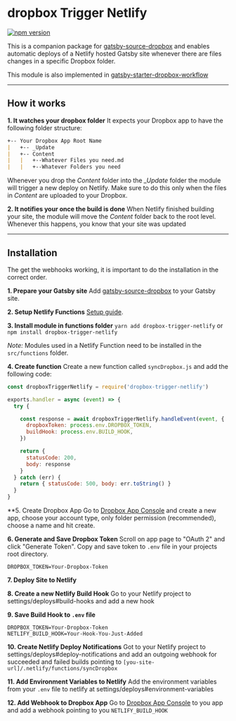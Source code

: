 # dropbox Trigger Netlify
[![npm version](https://badge.fury.io/js/dropbox-trigger-netlify.svg)](https://badge.fury.io/js/dropbox-trigger-netlify)

This is a companion package for [gatsby-source-dropbox](https://www.npmjs.com/package/gatsby-source-dropbox) and enables automatic deploys of a Netlify hosted Gatsby site whenever there are files changes in a specific Dropbox folder.

This module is also implemented in [gatsby-starter-dropbox-workflow](https://github.com/niklas-may/gatsby-starter-dropbox-workflow/)


---

## How it works

**1. It watches your dropbox folder**
It expects your Dropbox app to have the following folder structure:

```markdown
+-- Your Dropbox App Root Name
|   +-- _Update
|   +-- Content
|   |   +--Whatever Files you need.md
|   |   +--Whatever Folders you need
```

Whenever you drop the *Content* folder into the  *_Update* folder the module will trigger a new deploy on Netlify. Make sure to do this only when the files in *Content* are uploaded to your Dropbox.

**2. It notifies your once the build is done**
When Netlify finished building your site, the module will move the *Content* folder back to the root level. Whenever this happens, you know that your site was updated

---

## Installation
The get the webhooks working, it is important to do the installation in the correct order.

**1. Prepare your Gatsby site**
Add [gatsby-source-dropbox](https://www.npmjs.com/package/gatsby-source-dropbox) to your Gatsby site.

**2. Setup Netlify Functions**
[Setup guide](https://www.gatsbyjs.org/blog/2018-12-17-turning-the-static-dynamic/).

**3. Install module in functions folder**
`yarn add dropbox-trigger-netlify` 
or
`npm install dropbox-trigger-netlify`

*Note:* Modules used in a Netlify Function need to be installed in the `src/functions` folder.

**4. Create function**
Create a new function called `syncDropbox.js` and add the following code:

```javaScript
const dropboxTriggerNetlify = require('dropbox-trigger-netlify')

exports.handler = async (event) => {
  try {

    const response = await dropboxTriggerNetlify.handleEvent(event, {
      dropboxToken: process.env.DROPBOX_TOKEN,
      buildHook: process.env.BUILD_HOOK,
    })

    return {
      statusCode: 200,
      body: response
    }
  } catch (err) {
    return { statusCode: 500, body: err.toString() }
  }
}
```

**5. Create Dropbox App
Go to [Dropbox App Console](https://www.dropbox.com/developers/apps/create) and create a new app, choose your account type, only folder permission (recommended), choose a name and hit create.

**6. Generate and Save Dropbox Token**
Scroll on app page to "OAuth 2" and click "Generate Token". Copy and save token to `.env` file in your projects root directory.
```
DROPBOX_TOKEN=Your-Dropbox-Token
```

**7. Deploy Site to Netlify**

**8. Create a new Netlify Build Hook**
Go to your Netlify project to settings/deploys#build-hooks and add a new hook

**9. Save Build Hook to `.env` file**
```
DROPBOX_TOKEN=Your-Dropbox-Token
NETLIFY_BUILD_HOOK=Your-Hook-You-Just-Added
```

**10. Create Netlify Deploy Notifications**
Got to your Netlify project to settings/deploys#deploy-notifications and add an outgoing webhook for succeeded and failed builds pointing to `[you-site-url]/.netlify/functions/syncDropbox`

**11. Add Environment Variables to Netlify**
Add the environment variables from your `.env` file to netlify at settings/deploys#environment-variables

**12. Add Webhook to Dropbox App**
Go to [Dropbox App Console](https://www.dropbox.com/developers/apps) to you app and add a webhook pointing to you `NETLIFY_BUILD_HOOK`



